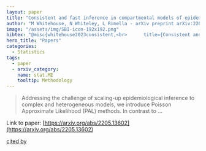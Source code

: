 ```yaml
---
layout: paper
title: "Consistent and fast inference in compartmental models of epidemics using Poisson Approximate Likelihoods"
author: "M Whitehouse, N Whiteley, L Rimella - arXiv preprint arXiv:2205.13602, 2022 - arxiv.org"
image: "/assets/img/SBI-icon-192x192.png"
bibtex: "@misc{whitehouse2023consistent,<br>      title={Consistent and fast inference in compartmental models of epidemics using Poisson Approximate Likelihoods}, <br>      author={Michael Whitehouse and Nick Whiteley and Lorenzo Rimella},<br>      year={2023},<br>      eprint={2205.13602},<br>      archivePrefix={arXiv},<br>      primaryClass={stat.ME}<br>}"
hero_title: "Papers"
categories:
  - Statistics
tags:
  - paper
  - arxiv_category:
    name: stat.ME
    tooltip: Methodology
---
```

>Addressing the challenge of scaling-up epidemiological inference to complex and heterogeneous models, we introduce Poisson Approximate Likelihood (PAL) methods. In contrast to …

Link to paper: [https://arxiv.org/abs/2205.13602](https://arxiv.org/abs/2205.13602)

[cited by](https://scholar.google.com/scholar?cites=4227927378806048399&as_sdt=2005&sciodt=0,5&hl=en&num=20)

